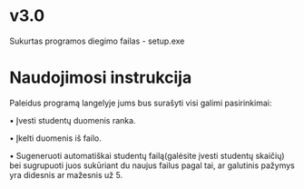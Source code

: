 # v3.0
Sukurtas programos diegimo failas - setup.exe



# Naudojimosi instrukcija
   Paleidus programą langelyje jums bus surašyti visi galimi pasirinkimai:
   
   • Įvesti studentų duomenis ranka.
   
   • Įkelti duomenis iš failo.
   
   • Sugeneruoti automatiškai studentų failą(galėsite įvesti studentų skaičių) bei sugrupuoti juos sukūriant du naujus failus pagal tai, ar galutinis pažymys yra didesnis ar mažesnis už 5.
